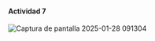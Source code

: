 #### Actividad 7

![Captura de pantalla 2025-01-28 091304](https://github.com/user-attachments/assets/7411a9ba-1e97-4a4e-b78c-87db136d51c8)
